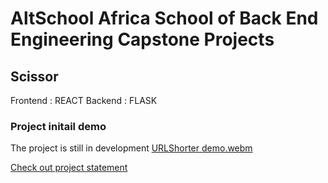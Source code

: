 # AltSchool Africa School of Back End Engineering Capstone Projects

## Scissor

Frontend : REACT
Backend : FLASK

### Project initail demo

The project is still in development
[URLShorter demo.webm](https://github.com/olakayCoder1/Scissor/assets/95700260/7bd873e3-3ace-4b43-b24e-eb38b928b7ed)

[Check out project statement](docs/PROJECTSTATEMENT.md)
